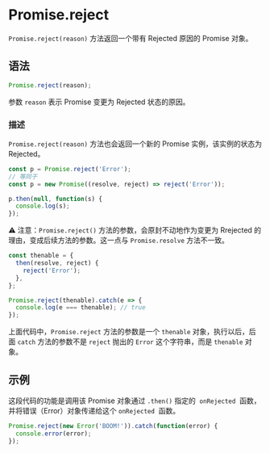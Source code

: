 # Promise.reject

`Promise.reject(reason)` 方法返回一个带有 Rejected 原因的 Promise 对象。

## 语法

```js
Promise.reject(reason);
```

参数 `reason` 表示 Promise 变更为 Rejected 状态的原因。

### 描述

`Promise.reject(reason)` 方法也会返回一个新的 Promise 实例，该实例的状态为 Rejected。

```js
const p = Promise.reject('Error');
// 等同于
const p = new Promise((resolve, reject) => reject('Error'));

p.then(null, function(s) {
  console.log(s);
});
```

⚠️ 注意：`Promise.reject()` 方法的参数，会原封不动地作为变更为 Rrejected 的理由，变成后续方法的参数。这一点与 `Promise.resolve` 方法不一致。

```js
const thenable = {
  then(resolve, reject) {
    reject('Error');
  },
};

Promise.reject(thenable).catch(e => {
  console.log(e === thenable); // true
});
```

上面代码中，`Promise.reject` 方法的参数是一个 `thenable` 对象，执行以后，后面 `catch` 方法的参数不是 `reject` 抛出的 `Error` 这个字符串，而是 `thenable` 对象。

## 示例

这段代码的功能是调用该 Promise 对象通过 `.then()` 指定的  `onRejected`  函数，并将错误（Error）对象传递给这个 `onRejected`  函数。

```js
Promise.reject(new Error('BOOM!')).catch(function(error) {
  console.error(error);
});
```
